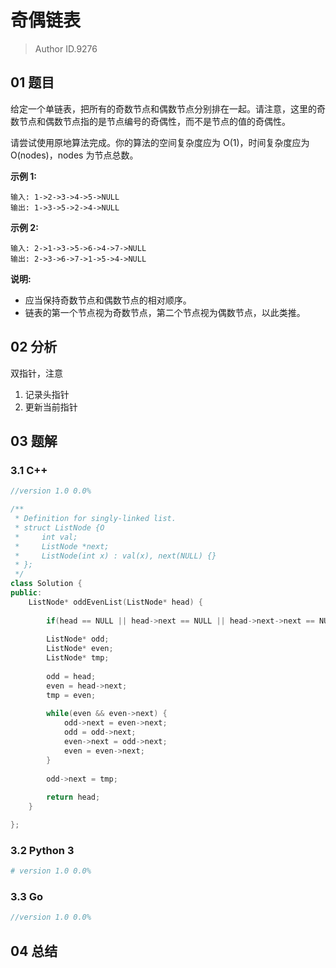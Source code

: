 # 奇偶链表
> Author ID.9276

## 01 题目

给定一个单链表，把所有的奇数节点和偶数节点分别排在一起。请注意，这里的奇数节点和偶数节点指的是节点编号的奇偶性，而不是节点的值的奇偶性。

请尝试使用原地算法完成。你的算法的空间复杂度应为 O(1)，时间复杂度应为 O(nodes)，nodes 为节点总数。

**示例 1:**

```
输入: 1->2->3->4->5->NULL
输出: 1->3->5->2->4->NULL
```

**示例 2:**

```
输入: 2->1->3->5->6->4->7->NULL 
输出: 2->3->6->7->1->5->4->NULL
```

**说明:**

- 应当保持奇数节点和偶数节点的相对顺序。
- 链表的第一个节点视为奇数节点，第二个节点视为偶数节点，以此类推。

## 02 分析

双指针，注意

1. 记录头指针
2. 更新当前指针

## 03 题解

### 3.1 C++

```c++
//version 1.0 0.0%

/**
 * Definition for singly-linked list.
 * struct ListNode {O
 *     int val;
 *     ListNode *next;
 *     ListNode(int x) : val(x), next(NULL) {}
 * };
 */
class Solution {
public:
    ListNode* oddEvenList(ListNode* head) {
        
        if(head == NULL || head->next == NULL || head->next->next == NULL) return head;
        
        ListNode* odd;
        ListNode* even;
        ListNode* tmp;
        
        odd = head;
        even = head->next;
        tmp = even;
        
        while(even && even->next) {
            odd->next = even->next;
            odd = odd->next;
            even->next = odd->next;
            even = even->next;
        }
        
        odd->next = tmp;
        
        return head;
    }

};
```

### 3.2 Python 3

```python
# version 1.0 0.0%

```

### 3.3 Go

```Go
//version 1.0 0.0%

```



## 04 总结

